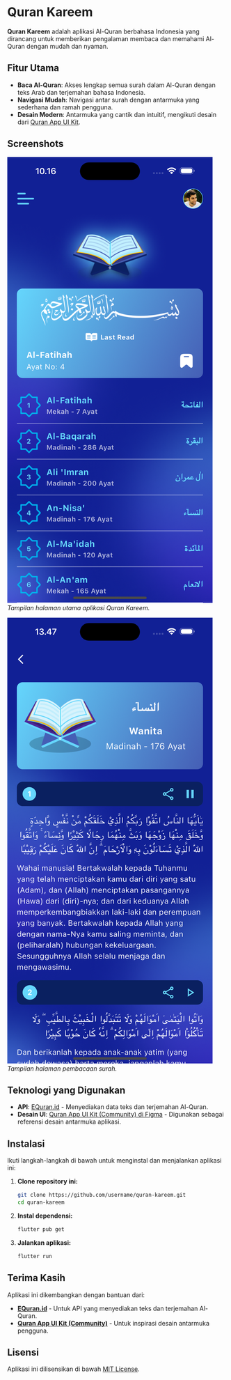 # Quran Kareem

**Quran Kareem** adalah aplikasi Al-Quran berbahasa Indonesia yang dirancang untuk memberikan pengalaman membaca dan memahami Al-Quran dengan mudah dan nyaman.

## Fitur Utama

- **Baca Al-Quran**: Akses lengkap semua surah dalam Al-Quran dengan teks Arab dan terjemahan bahasa Indonesia.
- **Navigasi Mudah**: Navigasi antar surah dengan antarmuka yang sederhana dan ramah pengguna.
- **Desain Modern**: Antarmuka yang cantik dan intuitif, mengikuti desain dari [Quran App UI Kit](https://www.figma.com/design/PfAyDBWMpkQwEG0ofc5KsZ/Quran--App-Ui-Kit-(Community)?node-id=0-1&node-type=canvas&t=pMgm5NKQCifqYBKQ-0).

## Screenshots

![Screenshot 1](https://raw.githubusercontent.com/anggapamb/quran_kareem/main/screenshot/Simulator%20Screenshot%20-%20iPhone%2015%20Pro%20Max%20-%202024-09-11%20at%2010.16.46.png)
*Tampilan halaman utama aplikasi Quran Kareem.*

![Screenshot 2](https://raw.githubusercontent.com/anggapamb/quran_kareem/main/screenshot/Simulator%20Screenshot%20-%20iPhone%2015%20Pro%20Max%20-%202024-08-20%20at%2013.47.44.png)
*Tampilan halaman pembacaan surah.*

## Teknologi yang Digunakan

- **API**: [EQuran.id](https://equran.id) - Menyediakan data teks dan terjemahan Al-Quran.
- **Desain UI**: [Quran App UI Kit (Community) di Figma](https://www.figma.com/design/PfAyDBWMpkQwEG0ofc5KsZ/Quran--App-Ui-Kit-(Community)?node-id=0-1&node-type=canvas&t=pMgm5NKQCifqYBKQ-0) - Digunakan sebagai referensi desain antarmuka aplikasi.

## Instalasi

Ikuti langkah-langkah di bawah untuk menginstal dan menjalankan aplikasi ini:

1. **Clone repository ini:**

    ```bash
    git clone https://github.com/username/quran-kareem.git
    cd quran-kareem
    ```

2. **Instal dependensi:**

    ```bash
    flutter pub get
    ```

3. **Jalankan aplikasi:**

    ```bash
    flutter run
    ```

## Terima Kasih

Aplikasi ini dikembangkan dengan bantuan dari:

- **[EQuran.id](https://equran.id)** - Untuk API yang menyediakan teks dan terjemahan Al-Quran.
- **[Quran App UI Kit (Community)](https://www.figma.com/design/PfAyDBWMpkQwEG0ofc5KsZ/Quran--App-Ui-Kit-(Community)?node-id=0-1&node-type=canvas&t=pMgm5NKQCifqYBKQ-0)** - Untuk inspirasi desain antarmuka pengguna.

## Lisensi

Aplikasi ini dilisensikan di bawah [MIT License](LICENSE).
